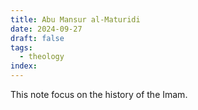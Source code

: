 ```yaml
---
title: Abu Mansur al-Maturidi
date: 2024-09-27
draft: false
tags:
  - theology
index:
---
```

This note focus on the history of the Imam.